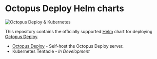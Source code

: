 # Octopus Deploy Helm charts

![Octopus Deploy & Kubernetes](octopus-kubernetes.png)

This repository contains the officially supported [Helm](https://helm.sh) chart for deploying [Octopus Deploy](https://octopus.com).

- [Octopus Deploy](https://github.com/OctopusDeploy/helm-charts/tree/main/charts/octopus-deploy) - Self-host the Octopus Deploy server. 
- Kubernetes Tentacle - _In Development_

